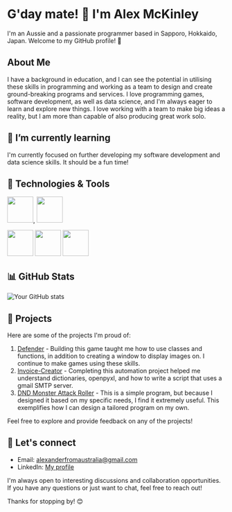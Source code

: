 # G'day mate! 👋 I'm Alex McKinley
I'm an Aussie and a passionate programmer based in Sapporo, Hokkaido, Japan. Welcome to my GitHub profile! 🚀

## About Me
I have a background in education, and I can see the potential in utilising these skills in programming and working as a team to design and create ground-breaking programs and services. I love programming games, software development, as well as data science, and I'm always eager to learn and explore new things. I love working with a team to make big ideas a reality, but I am more than capable of also producing great work solo.

## 🌱 I’m currently learning
I'm currently focused on further developing my software development and data science skills. It should be a fun time!

## 🔧 Technologies & Tools
<img src="https://upload.wikimedia.org/wikipedia/commons/c/c3/Python-logo-notext.svg" height="60">, <img src="https://upload.wikimedia.org/wikipedia/commons/thumb/1/18/ISO_C%2B%2B_Logo.svg/1822px-ISO_C%2B%2B_Logo.svg.png" height="60">

<img src="https://upload.wikimedia.org/wikipedia/commons/thumb/6/61/HTML5_logo_and_wordmark.svg/120px-HTML5_logo_and_wordmark.svg.png" height="60">
<img src="https://upload.wikimedia.org/wikipedia/commons/thumb/7/75/Django_logo.svg/260px-Django_logo.svg.png" height="60">
<img src="https://upload.wikimedia.org/wikipedia/commons/thumb/8/87/Sql_data_base_with_logo.png/800px-Sql_data_base_with_logo.png?20210130181641" height="60">

## 📊 GitHub Stats
![Your GitHub stats](https://github-readme-stats.vercel.app/api?username=SapporoAlex&show_icons=true&theme=radical)

## 🚀 Projects
Here are some of the projects I'm proud of:

1. [Defender](https://github.com/SapporoAlex/Game-Defender) - Building this game taught me how to use classes and functions, in addition to creating a window to display images on. I continue to make games using these skills.
2. [Invoice-Creator](https://github.com/SapporoAlex/Automated-Invoice) - Completing this automation project helped me understand dictionaries, openpyxl, and how to write a script that uses a gmail SMTP server.
3. [DND Monster Attack Roller](https://github.com/SapporoAlex/DND-Monster-Attack-Roller-GUI) - This is a simple program, but because I designed it based on my specific needs, I find it extremely useful. This exemplifies how I can design a tailored program on my own.

Feel free to explore and provide feedback on any of the projects!

## 🤝 Let's connect
- Email: alexanderfromaustralia@gmail.com
- LinkedIn: [My profile](https://www.linkedin.com/in/alex-mckinley-257266296/)

I'm always open to interesting discussions and collaboration opportunities. If you have any questions or just want to chat, feel free to reach out!

Thanks for stopping by! 😊
